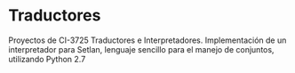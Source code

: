 # Traductores
Proyectos de CI-3725 Traductores e Interpretadores. Implementación de un interpretador para Setlan, lenguaje sencillo para el manejo de conjuntos, utilizando Python 2.7
